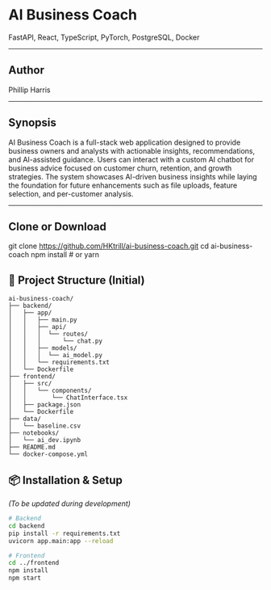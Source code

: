 # AI Business Coach

FastAPI, React, TypeScript, PyTorch, PostgreSQL, Docker

---

## Author
Phillip Harris

---

## Synopsis
AI Business Coach is a full-stack web application designed to provide business owners and analysts with actionable insights, recommendations, and AI-assisted guidance. Users can interact with a custom AI chatbot for business advice focused on customer churn, retention, and growth strategies. The system showcases AI-driven business insights while laying the foundation for future enhancements such as file uploads, feature selection, and per-customer analysis.

---

## Clone or Download
git clone https://github.com/HKtrill/ai-business-coach.git
cd ai-business-coach
npm install      # or yarn

## 📁 Project Structure (Initial)

```plaintext
ai-business-coach/
├── backend/
│   ├── app/
│   │   ├── main.py
│   │   ├── api/
│   │   │  └── routes/
│   │   │      └── chat.py
│   │   ├── models/
│   │   │  └── ai_model.py
│   │   └── requirements.txt
│   └── Dockerfile
├── frontend/
│   ├── src/
│   │   └── components/
│   │       └── ChatInterface.tsx
│   ├── package.json
│   └── Dockerfile
├── data/
│   └── baseline.csv
├── notebooks/
│   └── ai_dev.ipynb
├── README.md
└── docker-compose.yml
```
## 📦 Installation & Setup

*(To be updated during development)*

```bash
# Backend
cd backend
pip install -r requirements.txt
uvicorn app.main:app --reload

# Frontend
cd ../frontend
npm install
npm start
```
